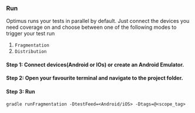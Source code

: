 ### Run

Optimus runs your tests in parallel by default. Just connect the devices you need coverage on and choose between one of the following modes to trigger your test run
1. `Fragmentation`      
2. `Distribution`    

#### Step 1: Connect devices(Android or IOs) or create an Android Emulator.
#### Step 2: Open your favourite terminal and navigate to the project folder.
#### Step 3: Run
    gradle runFragmentation -DtestFeed=<Android/iOS> -Dtags=@<scope_tag>
